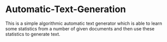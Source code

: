 # Automatic-Text-Generation
This is a simple algorithmic automatic text generator which is able to learn
some statistics from a number of given documents and then use these statistics to generate text.
